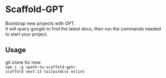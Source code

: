 # Scaffold-GPT

Bootstrap new projects with GPT.  
It will query google to find the latest docs, then run the commands needed to start your project.

## Usage

git clone for now.  
`npm i -g <path-to-scaffold-gpt>`  
`scaffold next:13 tailwindcss eslint`

